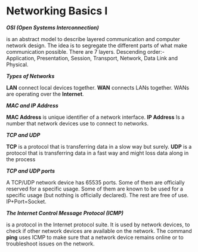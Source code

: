 **<h1>Networking Basics I</h1>**

***OSI (Open Systems Interconnection)***

is an abstract model to describe layered communication and computer network design.
The idea is to segregate the different parts of what make communication possible.
There are 7 layers. Descending order:- Application, Presentation, Session, Transport, Network, Data Link and Physical.

***Types of Networks***

**LAN** connect local devices together.
**WAN** connects LANs together. 
WANs are operating over the **Internet**.

***MAC and IP Address***

**MAC Address** is unique identifier of a network interface.
**IP Address** Is a number that network devices use to connect to networks.

***TCP and UDP***

**TCP** is a protocol that is transferring data in a slow way but surely.
**UDP** is a protocol that is transferring data in a fast way and might loss data along in the process

***TCP and UDP ports***

A TCP/UDP network device has 65535 ports. 
Some of them are officially reserved for a specific usage.
Some of them are known to be used for a specific usage (but nothing is officially declared).
The rest are free of use.
IP+Port=Socket.

***The Internet Control Message Protocol (ICMP)***

is a protocol in the Internet protocol suite. 
It is used by network devices, to check if other network devices are available on the network. 
The command **ping** uses ICMP to make sure that a network device remains online or to troubleshoot issues on the network.
